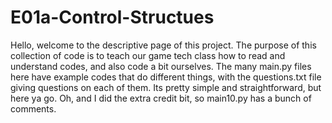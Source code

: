 # E01a-Control-Structues
 
 Hello, welcome to the descriptive page of this project. The purpose of this collection of code is to teach our game tech class how to read and understand codes, and also code a bit ourselves. The many main.py files here have example codes that do different things, with the questions.txt file giving questions on each of them. Its pretty simple and straightforward, but here ya go. Oh, and I did the extra credit bit, so main10.py has a bunch of comments.